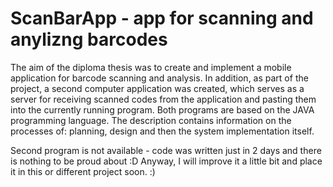 # ScanBarApp - app for scanning and anylizng barcodes
The aim of the diploma thesis was to create and implement a mobile application for barcode scanning and analysis. In addition, as part of the project, a second computer application was created, which serves as a server for receiving scanned codes from the application and pasting them into the currently running program. Both programs are based on the JAVA programming language. The description contains information on the processes of: planning, design and then the system implementation itself.

Second program is not available - code was written just in 2 days and there is nothing to be proud about :D
Anyway, I will improve it a little bit and place it in this or different project soon. :)
